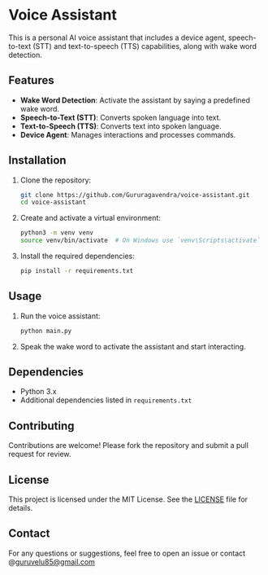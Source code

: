 
# Voice Assistant

This is a personal AI voice assistant that includes a device agent, speech-to-text (STT) and text-to-speech (TTS) capabilities, along with wake word detection.

## Features

- **Wake Word Detection**: Activate the assistant by saying a predefined wake word.
- **Speech-to-Text (STT)**: Converts spoken language into text.
- **Text-to-Speech (TTS)**: Converts text into spoken language.
- **Device Agent**: Manages interactions and processes commands.

## Installation

1. Clone the repository:
    ```bash
    git clone https://github.com/Gururagavendra/voice-assistant.git
    cd voice-assistant
    ```

2. Create and activate a virtual environment:
    ```bash
    python3 -m venv venv
    source venv/bin/activate  # On Windows use `venv\Scripts\activate`
    ```

3. Install the required dependencies:
    ```bash
    pip install -r requirements.txt
    ```

## Usage

1. Run the voice assistant:
    ```bash
    python main.py
    ```

2. Speak the wake word to activate the assistant and start interacting.

## Dependencies

- Python 3.x
- Additional dependencies listed in `requirements.txt`

## Contributing

Contributions are welcome! Please fork the repository and submit a pull request for review.

## License

This project is licensed under the MIT License. See the [LICENSE](LICENSE) file for details.

## Contact

For any questions or suggestions, feel free to open an issue or contact @guruvelu85@gmail.com

